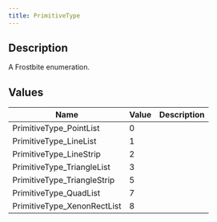 ```yaml
---
title: PrimitiveType
---
```

## Description

A Frostbite enumeration.

## Values

| Name                         | Value | Description |
| ---------------------------- | ----- | ----------- |
| PrimitiveType\_PointList     | 0     |             |
| PrimitiveType\_LineList      | 1     |             |
| PrimitiveType\_LineStrip     | 2     |             |
| PrimitiveType\_TriangleList  | 3     |             |
| PrimitiveType\_TriangleStrip | 5     |             |
| PrimitiveType\_QuadList      | 7     |             |
| PrimitiveType\_XenonRectList | 8     |             |
